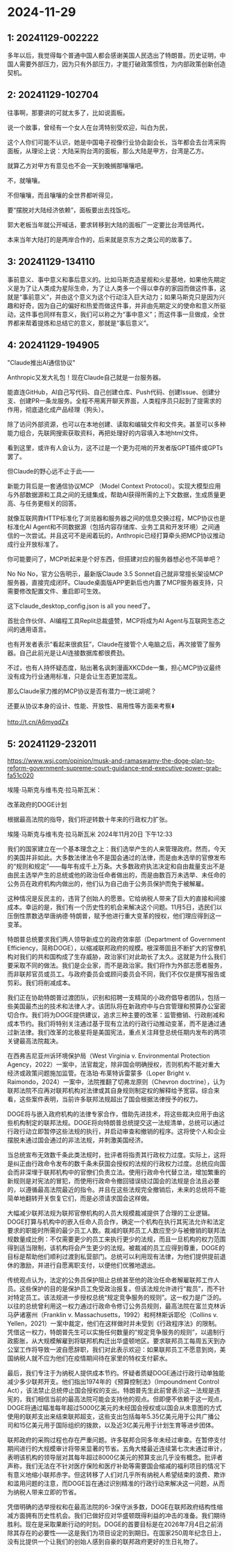 # 2024-11-29

## 1: 20241129-002222

多年以后，我觉得每个普通中国人都会感谢美国人民选出了特朗普。历史证明，中国人需要外部压力，因为只有外部压力，才能打破政策惯性，为内部政策创新创造契机。 ​​​

## 2: 20241129-102704

往事啊，那要讲的可就太多了，比如说面板。

说一个故事，曾经有一个女人在台湾特别受欢迎，叫白为民，

这个人你们可能不认识，她是中国电子视像行业协会副会长，当年都会去台湾采购面板，从理论上说：大陆采购台湾的面板，那么大陆是甲方，台湾是乙方。

就算乙方对甲方有意见也不会一天到晚搁那嚷嚷吧。

不，就嚷嚷。

不但嚷嚷，而且嚷嚷的全世界都听得见，

要“摆脱对大陆经济依赖”，面板要出去找饭吃。

郭大老板当年就公开喊话，要求转移到大陆的面板厂一定要比台湾低两代，

本来当年大陆打的是两岸合作的，后来就是京东方之类公司的故事了。

## 3: 20241129-134110

事前意义、事中意义和事后意义的。比如马斯克造星舰和火星基地，如果他先期定义是为了让人类成为星际生命，为了让人类多一个得以幸存的家园而做这件事，这就是“事前意义”，并由这个意义为这个行动注入巨大动力；如果马斯克只是因为兴趣和好奇，因为自己的偏好和热爱而做这件事，并非由先期定义的使命和意义所驱动，这件事也同样有意义，我们可以称之为“事中意义”；而这件事一旦做成，全世界都来帮着提炼和总结它的意义，那就是“事后意义”。

## 4: 20241129-194905

"Claude推出AI通信协议" 

Anthropic又发大礼包！现在Claude自己就是一台服务器。

能直连GitHub，AI自己写代码、自己创建仓库、Push代码、创建Issue、创建分支、创建PR一条龙服务。全程不用离开聊天界面，人类程序员只起到了提需求的作用，彻底退化成产品经理（狗头）。

除了访问外部资源，也可以在本地创建、读取和编辑文件和文件夹。甚至可以多种能力组合，先联网搜索获取资料，再把处理好的内容填入本地html文件。

看到这里，或许有人会认为，这不过是一个更为花哨的开发者版GPT插件或GPTs罢了。

但Claude的野心远不止于此——

新能力背后是一套通信协议MCP （Model Context Protocol）。实现大模型应用与外部数据源和工具之间的无缝集成，帮助AI获得所需的上下文数据，生成质量更高、与任务更相关的回答。

就像互联网靠HTTP标准化了浏览器和服务器之间的信息交换过程，MCP协议也是标准化AI Agent和不同数据源（包括内容存储库、业务工具和开发环境）之间通信的一次尝试。并且这可不是闹着玩的，Anthropic已经打算牵头把MCP协议推动成行业开放标准了。

你可能要问了，MCP听起来是个好东西，但搭建对应的服务器想必也不简单吧？

No No No，官方公告明示，最新版Claude 3.5 Sonnet自己就非常擅长架设MCP服务器，直接完成闭环。Claude桌面版APP更新后也内置了MCP服务器支持，只需要修改配置文件、重启即可生效。

这下claude_desktop_config.json is all you need了。

首批合作伙伴、AI编程工具Replit总裁盛赞，MCP将成为AI Agent与互联网生态之间的通用语言。

也有开发者表示“看起来很疯狂”，Claude在接管个人电脑之后，再次接管了服务器。自己此前光是让AI连接数据库都很费劲。

不过，也有人持怀疑态度，贴出著名讽刺漫画XKCDde一集，担心MCP协议最终没有成为行业通用标准，只是会让生态更加混乱。

那么Claude家力推的MCP协议是否有潜力一统江湖呢？

还要从协议本身的设计、性能、开放性、易用性等方面来考察⬇️

http://t.cn/A6myqdZx

## 5: 20241129-232011

https://www.wsj.com/opinion/musk-and-ramaswamy-the-doge-plan-to-reform-government-supreme-court-guidance-end-executive-power-grab-fa51c020

埃隆·马斯克与维韦克·拉马斯瓦米：

改革政府的DOGE计划

根据最高法院的指导，我们将逆转数十年来的行政权力扩张。

埃隆·马斯克与维韦克·拉马斯瓦米 2024年11月20日 下午12:33

我们的国家建立在一个基本理念之上：我们选举产生的人来管理政府。然而，今天的美国并非如此。大多数法律法令不是国会通过的法律，而是由未选举的官僚发布的“规则和规定”——每年有成千上万条。大多数政府执法决定和自由裁量支出不是由民主选举产生的总统或他的政治任命者做出的，而是由数百万未选举、未任命的公务员在政府机构内做出的，他们认为自己由于公务员保护而免于被解雇。

这种情况是反民主的，违背了创始人的愿景。它给纳税人带来了巨大的直接和间接成本。幸运的是，我们有一个历史性的机会来解决这个问题。11月5日，选民们以压倒性票数选举唐纳德·特朗普，赋予他进行重大变革的授权，他们理应得到这一变革。

特朗普总统要求我们两人领导新成立的政府效率部（Department of Government Efficiency，简称DOGE），以缩减联邦政府的规模。根深蒂固且不断扩大的官僚机构对我们的共和国构成了生存威胁，政治家们对此助长了太久。这就是为什么我们要采取不同的做法。我们是企业家，而不是政治家。我们将作为外部志愿者服务，而非联邦官员或员工。与政府委员会或顾问委员会不同，我们不仅仅是撰写报告或剪彩。我们将削减成本。

我们正在协助特朗普过渡团队，识别和招聘一支精简的小政府倡导者团队，包括一些美国最杰出的技术和法律人才。该团队将在新政府中与白宫管理和预算办公室密切合作。我们将为DOGE提供建议，追求三种主要的改革：监管撤销、行政削减和成本节约。我们将特别关注通过基于现有立法的行政行动推动变革，而不是通过通过新法律。我们改革的北极星将是美国宪法，重点关注拜登总统任期内发布的两项关键最高法院裁决。

在西弗吉尼亚州诉环境保护局（West Virginia v. Environmental Protection Agency，2022）一案中，法官裁定，除非国会明确授权，否则机构不能对重大经济或政策问题施加监管。在洛珀·布莱特诉雷蒙多（Loper Bright v. Raimondo，2024）一案中，法院推翻了切弗龙原则（Chevron doctrine），认为联邦法院不应再对联邦机构对法律或其自身规则制定权的解释给予宽容。综合来看，这些案件表明，当前许多联邦法规超出了国会根据法律授予的权力。

DOGE将与嵌入政府机构的法律专家合作，借助先进技术，将这些裁决应用于由这些机构制定的联邦法规。DOGE将向特朗普总统提交这一法规清单，总统可以通过行政行动立即暂停这些法规的执行，并启动审查和撤销的程序。这将使个人和企业摆脱未通过国会通过的非法法规，并刺激美国经济。

当总统宣布无效数千条此类法规时，批评者将指责其行政权力过度。实际上，这将是纠正由行政命令发布的数千条未获国会授权的法规的行政权力过度。总统应向国会而非深埋于联邦机构中的官僚们负责立法。使用行政命令代替立法，增加繁重的新规则是对宪法的冒犯，而使用行政命令撤回错误绕过国会的法规是合法且必要的，以遵循最高法院最近的指令。并且在这些法规完全撤销后，未来的总统将不能简单地翻转开关恢复它们，而是必须请求国会这样做。

大幅减少联邦法规为联邦官僚机构的人员大规模裁减提供了合理的工业逻辑。DOGE打算与机构中的嵌入任命人员合作，确定一个机构在执行其宪法允许和法定要求的职能时所需的最少员工人数。裁减的联邦员工人数应至少与被撤销的联邦法规数量成比例：不仅需要更少的员工来执行更少的法规，而且一旦机构的权力范围得到适当限制，该机构将会产生更少的法规。被裁减的员工应得到尊重，DOGE的目标是帮助他们顺利过渡到私营部门。总统可以利用现有法律，为他们提供提前退休的激励，并进行自愿离职支付，以便他们优雅地退出。

传统观点认为，法定的公务员保护阻止总统甚至他的政治任命者解雇联邦工作人员。这些保护的目的是保护员工免受政治报复。但该法规允许进行“裁员”，而不针对特定员工。该法规进一步授权总统“规定竞争服务的规则”。这一权力是广泛的。以往的总统曾利用这一权力通过行政命令修订公务员规则，最高法院在富兰克林诉马萨诸塞州（Franklin v. Massachusetts，1992）和柯林斯诉耶伦（Collins v. Yellen，2021）一案中裁定，他们在这样做时并未受到《行政程序法》的限制。凭借这一权力，特朗普先生可以实施任何数量的“规定竞争服务的规则”，以遏制行政膨胀，从大规模解雇到将联邦机构迁出华盛顿地区。要求联邦员工每周五天到办公室工作将导致一波自愿辞职，我们对此表示欢迎：如果联邦员工不愿意到岗，美国纳税人就不应为他们在疫情期间待在家里的特权支付薪水。

最后，我们专注于为纳税人提供成本节约。怀疑者质疑DOGE通过行政行动单独能减少多少联邦开支。他们指出1974年的《预算控制法》（Impoundment Control Act），该法禁止总统停止国会授权的支出。特朗普先生此前曾表示这一法规是违宪的，我们相信当前的最高法院可能会支持他的观点。但即便不依赖于这一观点，DOGE将通过瞄准每年超过5000亿美元的未经国会授权或以国会从未意图的方式使用的联邦支出来结束联邦超支，这些支出包括每年5.35亿美元用于公共广播公司和15亿美元用于国际组织的拨款，以及近3亿美元用于计划生育等进步团体。

联邦政府的采购过程也存在严重问题。许多联邦合同多年未经过审查。在暂停支付期间进行的大规模审计将带来显著的节省。五角大楼最近连续第七次未通过审计，表明该机构的领导层对其每年超过8000亿美元的预算支出几乎没有概念。批评者声称，我们无法在不针对医疗保险和医疗补助等需要国会缩减的福利项目的情况下有意义地缩小联邦赤字。但这转移了人们对几乎所有纳税人希望结束的浪费、欺诈和滥用问题的注意，而DOGE旨在通过识别精准的行政行动来解决这一问题，从而为纳税人带来立即的节省。

凭借明确的选举授权和在最高法院的6-3保守派多数，DOGE在联邦政府结构性缩减方面拥有历史性机会。我们已做好应对华盛顿既得利益的冲击的准备。我们期待胜利。现在是采取果断行动的时刻。DOGE的首要目标是在2026年7月4日之前消除其存在的必要性——这是我们为项目设定的到期日。在国家250周年纪念日上，没有比提供一个让我们的创始人感到自豪的联邦政府更好的生日礼物了。


